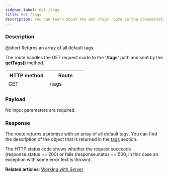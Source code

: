 ```yaml
---
sidebar_label: Get /tags
title: Get /tags
description: You can learn about the Get /tags route in the documentation of the DHTMLX JavaScript To Do List library. Browse developer guides and API reference, try out code examples and live demos, and download a free 30-day evaluation version of DHTMLX To Do List.
---
```


### Description

@short:Returns an array of all default tags.

The route handles the GET request made to the **'/tags'** path and sent by the [**getTags()**](api/rest_api/methods/gettags_method.md) method. 

<table style="border: 1px solid white; border-collapse: collapse; width:50%">
<thead style="border: 1px solid white; border-collapse: collapse;">
<th style="width:25%">HTTP method</th>
<th style="width:25%">Route</th>
</thead>
<tbody style="border: 1px solid white; border-collapse: collapse">
<tr>
<td>GET</td>
<td>/tags</td>
</tr>
</tbody>
</table>


### Payload

No input parameters are required.


### Response

The route returns a promise with an array of all default tags. 
You can find the description of the object that is returned in the [tags]("api/configs/tags_config") section.

The HTTP status code shows whether the request succeeds (response.status == 200) or fails (response.status == 500, in this case an exception with some error text is thrown).



**Related articles**: [Working with Server](guides/working_with_server.md)